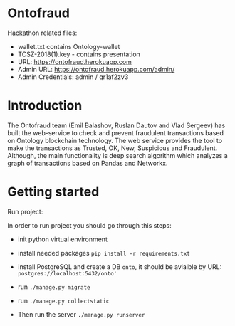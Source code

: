 # Ontofraud

Hackathon related files: 
- wallet.txt contains Ontology-wallet
- TCSZ-2018(1).key - contains presentation 
- URL: https://ontofraud.herokuapp.com
- Admin URL: https://ontofraud.herokuapp.com/admin/
- Admin Credentials: admin / qr1af2zv3

# Introduction
The Ontofraud team (Emil Balashov, Ruslan Dautov and Vlad Sergeev) has built the web-service to check and prevent fraudulent transactions based on Ontology blockchain technology. The web service provides the tool to make the transactions as Trusted, OK, New, Suspicious and Fraudulent. Although, the main functionality is deep search algorithm which analyzes a graph of transactions based on Pandas and Networkx. 

# Getting started
Run project:

In order to run project you should go through this steps:

- init python virtual environment
- install needed packages `pip install -r requirements.txt`
- install PostgreSQL and create a DB `onto`, it should be avialble by URL: `postgres://localhost:5432/onto'`
- run `./manage.py migrate`
- run `./manage.py collectstatic`

- Then run the server `./manage.py runserver`
